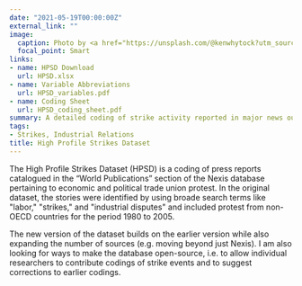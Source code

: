 ```yaml
---
date: "2021-05-19T00:00:00Z"
external_link: ""
image:
  caption: Photo by <a href="https://unsplash.com/@kenwhytock?utm_source=unsplash&utm_medium=referral&utm_content=creditCopyText">Ken  Whytock</a> on <a href="https://unsplash.com/s/photos/union-protest-strike?utm_source=unsplash&utm_medium=referral&utm_content=creditCopyText">Unsplash</a>
  focal_point: Smart
links:
- name: HPSD Download
  url: HPSD.xlsx
- name: Variable Abbreviations
  url: HPSD_variables.pdf
- name: Coding Sheet
  url: HPSD_coding_sheet.pdf
summary: A detailed coding of strike activity reported in major news outlets.
tags:
- Strikes, Industrial Relations
title: High Profile Strikes Dataset
---
```


The High Profile Strikes Dataset (HPSD) is a coding of press reports catalogued in the “World Publications” section of the Nexis database pertaining to economic and political trade union protest. In the original dataset, the stories were identified by using broade search terms like "labor," "strikes," and "industrial disputes" and included protest from non-OECD countries for the period 1980 to 2005. 

The new version of the dataset builds on the earlier version while also expanding the number of sources (e.g. moving beyond just Nexis). I am also looking for ways to make the database open-source, i.e. to allow individual researchers to contribute codings of strike events and to suggest corrections to earlier codings.  